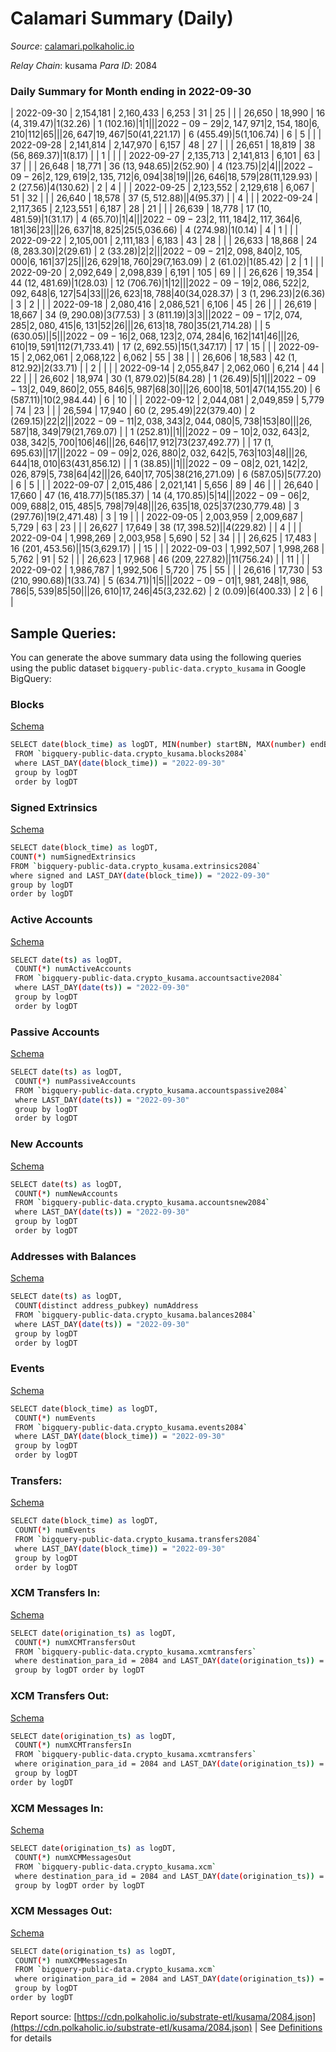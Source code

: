# Calamari Summary (Daily)

_Source_: [calamari.polkaholic.io](https://calamari.polkaholic.io)

*Relay Chain*: kusama
*Para ID*: 2084



### Daily Summary for Month ending in 2022-09-30


| 2022-09-30 | 2,154,181 | 2,160,433 | 6,253 | 31 | 25 |  |  | 26,650 | 18,990 | 16 ($4,319.47) | 1 ($32.26) | 1 ($102.16) | 1 | 1 |  |
| 2022-09-29 | 2,147,971 | 2,154,180 | 6,210 | 112 | 65 |  |  | 26,647 | 19,467 | 50 ($41,221.17) | 6 ($455.49) | 5 ($1,106.74) | 6 | 5 |  |
| 2022-09-28 | 2,141,814 | 2,147,970 | 6,157 | 48 | 27 |  |  | 26,651 | 18,819 | 38 ($56,869.37) | 1 ($8.17) |   | 1 |  |  |
| 2022-09-27 | 2,135,713 | 2,141,813 | 6,101 | 63 | 37 |  |  | 26,648 | 18,771 | 36 ($13,948.65) | 2 ($52.90) | 4 ($123.75) | 2 | 4 |  |
| 2022-09-26 | 2,129,619 | 2,135,712 | 6,094 | 38 | 19 |  |  | 26,646 | 18,579 | 28 ($11,129.93) | 2 ($27.56) | 4 ($130.62) | 2 | 4 |  |
| 2022-09-25 | 2,123,552 | 2,129,618 | 6,067 | 51 | 32 |  |  | 26,640 | 18,578 | 37 ($5,512.88) |   | 4 ($95.37) |  | 4 |  |
| 2022-09-24 | 2,117,365 | 2,123,551 | 6,187 | 28 | 21 |  |  | 26,639 | 18,778 | 17 ($10,481.59) | 1 ($31.17) | 4 ($65.70) | 1 | 4 |  |
| 2022-09-23 | 2,111,184 | 2,117,364 | 6,181 | 36 | 23 |  |  | 26,637 | 18,825 | 25 ($5,036.66) | 4 ($274.98) | 1 ($0.14) | 4 | 1 |  |
| 2022-09-22 | 2,105,001 | 2,111,183 | 6,183 | 43 | 28 |  |  | 26,633 | 18,868 | 24 ($8,283.30) | 2 ($29.61) | 2 ($33.28) | 2 | 2 |  |
| 2022-09-21 | 2,098,840 | 2,105,000 | 6,161 | 37 | 25 |  |  | 26,629 | 18,760 | 29 ($7,163.09) | 2 ($61.02) | 1 ($85.42) | 2 | 1 |  |
| 2022-09-20 | 2,092,649 | 2,098,839 | 6,191 | 105 | 69 |  |  | 26,626 | 19,354 | 44 ($12,481.69) | 1 ($28.03) | 12 ($706.76) | 1 | 12 |  |
| 2022-09-19 | 2,086,522 | 2,092,648 | 6,127 | 54 | 33 |  |  | 26,623 | 18,788 | 40 ($34,028.37) | 3 ($1,296.23) | 2 ($6.36) | 3 | 2 |  |
| 2022-09-18 | 2,080,416 | 2,086,521 | 6,106 | 45 | 26 |  |  | 26,619 | 18,667 | 34 ($9,290.08) | 3 ($77.53) | 3 ($811.19) | 3 | 3 |  |
| 2022-09-17 | 2,074,285 | 2,080,415 | 6,131 | 52 | 26 |  |  | 26,613 | 18,780 | 35 ($21,714.28) |   | 5 ($630.05) |  | 5 |  |
| 2022-09-16 | 2,068,123 | 2,074,284 | 6,162 | 141 | 46 |  |  | 26,610 | 19,591 | 112 ($71,733.41) | 17 ($2,692.55) | 15 ($1,347.17) | 17 | 15 |  |
| 2022-09-15 | 2,062,061 | 2,068,122 | 6,062 | 55 | 38 |  |  | 26,606 | 18,583 | 42 ($1,812.92) | 2 ($33.71) |   | 2 |  |  |
| 2022-09-14 | 2,055,847 | 2,062,060 | 6,214 | 44 | 22 |  |  | 26,602 | 18,974 | 30 ($1,879.02) | 5 ($84.28) | 1 ($26.49) | 5 | 1 |  |
| 2022-09-13 | 2,049,860 | 2,055,846 | 5,987 | 68 | 30 |  |  | 26,600 | 18,501 | 47 ($14,155.20) | 6 ($587.11) | 10 ($2,984.44) | 6 | 10 |  |
| 2022-09-12 | 2,044,081 | 2,049,859 | 5,779 | 74 | 23 |  |  | 26,594 | 17,940 | 60 ($2,295.49) | 22 ($379.40) | 2 ($269.15) | 22 | 2 |  |
| 2022-09-11 | 2,038,343 | 2,044,080 | 5,738 | 153 | 80 |  |  | 26,587 | 18,349 | 79 ($21,769.07) |   | 1 ($252.81) |  | 1 |  |
| 2022-09-10 | 2,032,643 | 2,038,342 | 5,700 | 106 | 46 |  |  | 26,646 | 17,912 | 73 ($237,492.77) |   | 17 ($1,695.63) |  | 17 |  |
| 2022-09-09 | 2,026,880 | 2,032,642 | 5,763 | 103 | 48 |  |  | 26,644 | 18,010 | 63 ($431,856.12) |   | 1 ($38.85) |  | 1 |  |
| 2022-09-08 | 2,021,142 | 2,026,879 | 5,738 | 64 | 42 |  |  | 26,640 | 17,705 | 38 ($216,271.09) | 6 ($587.05) | 5 ($77.20) | 6 | 5 |  |
| 2022-09-07 | 2,015,486 | 2,021,141 | 5,656 | 89 | 46 |  |  | 26,640 | 17,660 | 47 ($16,418.77) | 5 ($185.37) | 14 ($4,170.85) | 5 | 14 |  |
| 2022-09-06 | 2,009,688 | 2,015,485 | 5,798 | 79 | 48 |  |  | 26,635 | 18,025 | 37 ($230,779.48) | 3 ($297.76) | 19 ($2,471.48) | 3 | 19 |  |
| 2022-09-05 | 2,003,959 | 2,009,687 | 5,729 | 63 | 23 |  |  | 26,627 | 17,649 | 38 ($17,398.52) |   | 4 ($229.82) |  | 4 |  |
| 2022-09-04 | 1,998,269 | 2,003,958 | 5,690 | 52 | 34 |  |  | 26,625 | 17,483 | 16 ($201,453.56) |   | 15 ($3,629.17) |  | 15 |  |
| 2022-09-03 | 1,992,507 | 1,998,268 | 5,762 | 91 | 52 |  |  | 26,623 | 17,968 | 46 ($209,227.82) |   | 11 ($756.24) |  | 11 |  |
| 2022-09-02 | 1,986,787 | 1,992,506 | 5,720 | 75 | 55 |  |  | 26,616 | 17,730 | 53 ($210,990.68) | 1 ($33.74) | 5 ($634.71) | 1 | 5 |  |
| 2022-09-01 | 1,981,248 | 1,986,786 | 5,539 | 85 | 50 |  |  | 26,610 | 17,246 | 45 ($3,232.62) | 2 ($0.09) | 6 ($400.33) | 2 | 6 |  |

## Sample Queries:
You can generate the above summary data using the following queries using the public dataset `bigquery-public-data.crypto_kusama` in Google BigQuery:


### Blocks 

[Schema](https://github.com/colorfulnotion/substrate-etl/blob/main/schema/blocks.json)

```bash
SELECT date(block_time) as logDT, MIN(number) startBN, MAX(number) endBN, COUNT(*) numBlocks 
 FROM `bigquery-public-data.crypto_kusama.blocks2084`  
 where LAST_DAY(date(block_time)) = "2022-09-30" 
 group by logDT 
 order by logDT
```

### Signed Extrinsics 

[Schema](https://github.com/colorfulnotion/substrate-etl/blob/main/schema/extrinsics.json)

```bash
SELECT date(block_time) as logDT, 
COUNT(*) numSignedExtrinsics 
FROM `bigquery-public-data.crypto_kusama.extrinsics2084`  
where signed and LAST_DAY(date(block_time)) = "2022-09-30" 
group by logDT 
order by logDT
```

### Active Accounts 

[Schema](https://github.com/colorfulnotion/substrate-etl/blob/main/schema/accountsactive.json)

```bash
SELECT date(ts) as logDT, 
 COUNT(*) numActiveAccounts 
 FROM `bigquery-public-data.crypto_kusama.accountsactive2084` 
 where LAST_DAY(date(ts)) = "2022-09-30" 
 group by logDT 
 order by logDT
```

### Passive Accounts 

[Schema](https://github.com/colorfulnotion/substrate-etl/blob/main/schema/accountspassive.json)

```bash
SELECT date(ts) as logDT, 
 COUNT(*) numPassiveAccounts 
 FROM `bigquery-public-data.crypto_kusama.accountspassive2084` 
 where LAST_DAY(date(ts)) = "2022-09-30" 
 group by logDT 
 order by logDT
```

### New Accounts 

[Schema](https://github.com/colorfulnotion/substrate-etl/blob/main/schema/accountsnew.json)

```bash
SELECT date(ts) as logDT, 
 COUNT(*) numNewAccounts 
 FROM `bigquery-public-data.crypto_kusama.accountsnew2084` 
 where LAST_DAY(date(ts)) = "2022-09-30" 
 group by logDT
 order by logDT
```

### Addresses with Balances 

[Schema](https://github.com/colorfulnotion/substrate-etl/blob/main/schema/balances.json)

```bash
SELECT date(ts) as logDT,
 COUNT(distinct address_pubkey) numAddress 
 FROM `bigquery-public-data.crypto_kusama.balances2084` 
 where LAST_DAY(date(ts)) = "2022-09-30" 
 group by logDT 
 order by logDT
```

### Events 

[Schema](https://github.com/colorfulnotion/substrate-etl/blob/main/schema/events.json)

```bash
SELECT date(block_time) as logDT, 
 COUNT(*) numEvents 
 FROM `bigquery-public-data.crypto_kusama.events2084` 
 where LAST_DAY(date(block_time)) = "2022-09-30" 
 group by logDT 
 order by logDT
```

### Transfers:

[Schema](https://github.com/colorfulnotion/substrate-etl/blob/main/schema/transfers.json)

```bash
SELECT date(block_time) as logDT, 
 COUNT(*) numEvents 
 FROM `bigquery-public-data.crypto_kusama.transfers2084` 
 where LAST_DAY(date(block_time)) = "2022-09-30" 
 group by logDT 
 order by logDT
```

### XCM Transfers In: 

[Schema](https://github.com/colorfulnotion/substrate-etl/blob/main/schema/xcmtransfers.json)

```bash
SELECT date(origination_ts) as logDT, 
 COUNT(*) numXCMTransfersOut 
 FROM `bigquery-public-data.crypto_kusama.xcmtransfers` 
 where destination_para_id = 2084 and LAST_DAY(date(origination_ts)) = "2022-09-30" 
 group by logDT order by logDT
```

### XCM Transfers Out: 

[Schema](https://github.com/colorfulnotion/substrate-etl/blob/main/schema/xcmtransfers.json)

```bash
SELECT date(origination_ts) as logDT, 
 COUNT(*) numXCMTransfersIn 
 FROM `bigquery-public-data.crypto_kusama.xcmtransfers` 
 where origination_para_id = 2084 and LAST_DAY(date(origination_ts)) = "2022-09-30" 
 group by logDT 
order by logDT
```

### XCM Messages In: 

[Schema](https://github.com/colorfulnotion/substrate-etl/blob/main/schema/xcm.json)

```bash
SELECT date(origination_ts) as logDT, 
 COUNT(*) numXCMMessagesOut 
 FROM `bigquery-public-data.crypto_kusama.xcm` 
 where destination_para_id = 2084 and LAST_DAY(date(origination_ts)) = "2022-09-30" 
 group by logDT order by logDT
```

### XCM Messages Out: 

[Schema](https://github.com/colorfulnotion/substrate-etl/blob/main/schema/xcm.json)

```bash
SELECT date(origination_ts) as logDT, 
 COUNT(*) numXCMMessagesIn 
 FROM `bigquery-public-data.crypto_kusama.xcm` 
 where origination_para_id = 2084 and LAST_DAY(date(origination_ts)) = "2022-09-30" 
 group by logDT 
order by logDT
```


Report source: [https://cdn.polkaholic.io/substrate-etl/kusama/2084.json](https://cdn.polkaholic.io/substrate-etl/kusama/2084.json) | See [Definitions](/DEFINITIONS.md) for details
